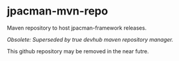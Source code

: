 # jpacman-mvn-repo
Maven repository to host jpacman-framework releases.

_Obsolete: Superseded by true devhub maven repository manager._

This github repository may be removed in the near futre.
